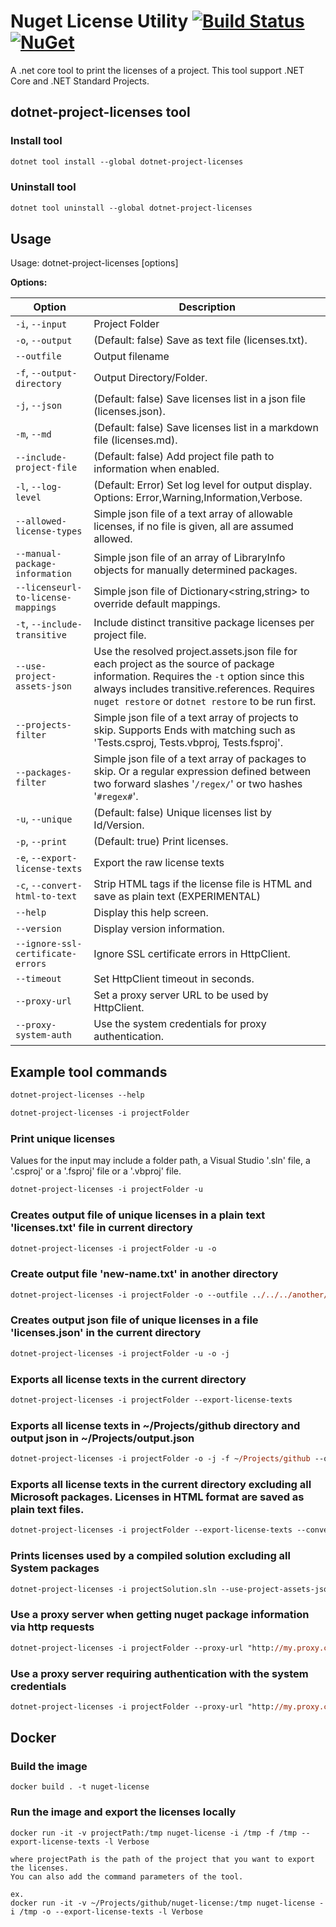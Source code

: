 # Nuget License Utility [![Build Status](https://travis-ci.com/tomchavakis/nuget-license.svg?branch=develop)](https://travis-ci.com/tomchavakis/nuget-license.svg?branch=develop) [![NuGet](https://img.shields.io/nuget/v/dotnet-project-licenses.svg)](https://www.nuget.org/packages/dotnet-project-licenses)


A .net core tool to print the licenses of a project. This tool support .NET Core and .NET Standard Projects.

## dotnet-project-licenses tool

### Install tool

```ps
dotnet tool install --global dotnet-project-licenses

```

### Uninstall tool

```ps
dotnet tool uninstall --global dotnet-project-licenses
```

## Usage

Usage: dotnet-project-licenses [options]

**Options:**

| Option | Description |
|------|-------------|
| `-i`, `--input` | Project Folder |
| `-o`, `--output` | (Default: false) Save as text file (licenses.txt). |
| `--outfile` | Output filename |
| `-f`, `--output-directory` | Output Directory/Folder. |
| `-j`, `--json` | (Default: false) Save licenses list in a json file (licenses.json). |
| `-m`, `--md` | (Default: false) Save licenses list in a markdown file (licenses.md). |
| `--include-project-file` | (Default: false) Add project file path to information when enabled. |
| `-l`, `--log-level` | (Default: Error) Set log level for output display. Options: Error,Warning,Information,Verbose. |
| `--allowed-license-types` | Simple json file of a text array of allowable licenses, if no file is given, all are assumed allowed. |
| `--manual-package-information` | Simple json file of an array of LibraryInfo objects for manually determined packages. |
| `--licenseurl-to-license-mappings` | Simple json file of Dictionary<string,string> to override default mappings. |
| `-t`, `--include-transitive` | Include distinct transitive package licenses per project file. |
| `--use-project-assets-json` | Use the resolved project.assets.json file for each project as the source of package information. Requires the `-t` option since this always includes transitive.references. Requires `nuget restore` or `dotnet restore` to be run first. |
| `--projects-filter` | Simple json file of a text array of projects to skip. Supports Ends with matching such as 'Tests.csproj, Tests.vbproj, Tests.fsproj'. |
| `--packages-filter` | Simple json file of a text array of packages to skip. Or a regular expression defined between two forward slashes '`/regex/`' or two hashes '`#regex#`'. |
| `-u`, `--unique` | (Default: false) Unique licenses list by Id/Version. |
| `-p`, `--print` | (Default: true) Print licenses. |
| `-e`, `--export-license-texts` | Export the raw license texts |
| `-c`, `--convert-html-to-text` | Strip HTML tags if the license file is HTML and save as plain text (EXPERIMENTAL) | 
| `--help` | Display this help screen. |
| `--version` | Display version information. |
| `--ignore-ssl-certificate-errors` | Ignore SSL certificate errors in HttpClient. |
| `--timeout` | Set HttpClient timeout in seconds. |
| `--proxy-url` | Set a proxy server URL to be used by HttpClient. |
| `--proxy-system-auth` | Use the system credentials for proxy authentication. |

## Example tool commands

```ps
dotnet-project-licenses --help
```

```ps
dotnet-project-licenses -i projectFolder
```

### Print unique licenses

Values for the input may include a folder path, a Visual Studio '.sln' file, a '.csproj' or a '.fsproj' file or a '.vbproj' file.

```ps
dotnet-project-licenses -i projectFolder -u
```

### Creates output file of unique licenses in a plain text 'licenses.txt' file in current directory

```ps
dotnet-project-licenses -i projectFolder -u -o
```

### Create output file 'new-name.txt' in another directory

```ps
dotnet-project-licenses -i projectFolder -o --outfile ../../../another/folder/new-name.txt
```

### Creates output json file of unique licenses in a file 'licenses.json' in the current directory

```ps
dotnet-project-licenses -i projectFolder -u -o -j
```

### Exports all license texts in the current directory

```ps
dotnet-project-licenses -i projectFolder --export-license-texts
```

### Exports all license texts in ~/Projects/github directory and output json in ~/Projects/output.json

```ps
dotnet-project-licenses -i projectFolder -o -j -f ~/Projects/github --outfile ~/Projects/output.json --export-license-texts
```

### Exports all license texts in the current directory excluding all Microsoft packages. Licenses in HTML format are saved as plain text files.

```ps
dotnet-project-licenses -i projectFolder --export-license-texts --convert-html-to-text --packages-filter '/Microsoft.*/'
```

### Prints licenses used by a compiled solution excluding all System packages
```ps
dotnet-project-licenses -i projectSolution.sln --use-project-assets-json --packages-filter '#System\..*#'
```

### Use a proxy server when getting nuget package information via http requests

```ps
dotnet-project-licenses -i projectFolder --proxy-url "http://my.proxy.com:8080"
```

### Use a proxy server requiring authentication with the system credentials

```ps
dotnet-project-licenses -i projectFolder --proxy-url "http://my.proxy.com:8080" --proxy-system-auth
```


## Docker

### Build the image
```
docker build . -t nuget-license
```
### Run the image and export the licenses locally
```
docker run -it -v projectPath:/tmp nuget-license -i /tmp -f /tmp --export-license-texts -l Verbose

where projectPath is the path of the project that you want to export the licenses. 
You can also add the command parameters of the tool.

ex.
docker run -it -v ~/Projects/github/nuget-license:/tmp nuget-license -i /tmp -o --export-license-texts -l Verbose
```
